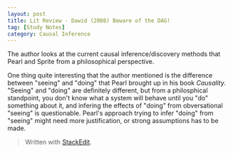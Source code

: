 ```yaml
---
layout: post
title: Lit Review - Dawid (2008) Beware of the DAG!
tag: [Study Notes]
category: Causal Inference
---
```

The author looks at the current causal inference/discovery methods that Pearl and Sprite from a philosophical perspective. 

One thing quite interesting that the author mentioned is the difference between "seeing" and "doing" that Pearl brought up in his book *Causality*. "Seeing" and "doing" are definitely different, but from a philosphical standpoint, you don't know what a system will behave until you "do" something about it, and infering the effects of "doing" from obversational "seeing" is questionable. Pearl's approach trying to infer "doing" from "seeing" might need more justification, or strong assumptions has to be made.






> Written with [StackEdit](https://stackedit.io/).
<!--stackedit_data:
eyJoaXN0b3J5IjpbNjI5Mjg4MDg2LC0xNzM4NTM5MDAsODkwOD
k1MTc0LC0xNTMyNjk3ODddfQ==
-->